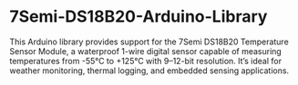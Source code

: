 # 7Semi-DS18B20-Arduino-Library
This Arduino library provides support for the 7Semi DS18B20 Temperature Sensor Module, a waterproof 1-wire digital sensor capable of measuring temperatures from -55°C to +125°C with 9–12-bit resolution. It’s ideal for weather monitoring, thermal logging, and embedded sensing applications.
